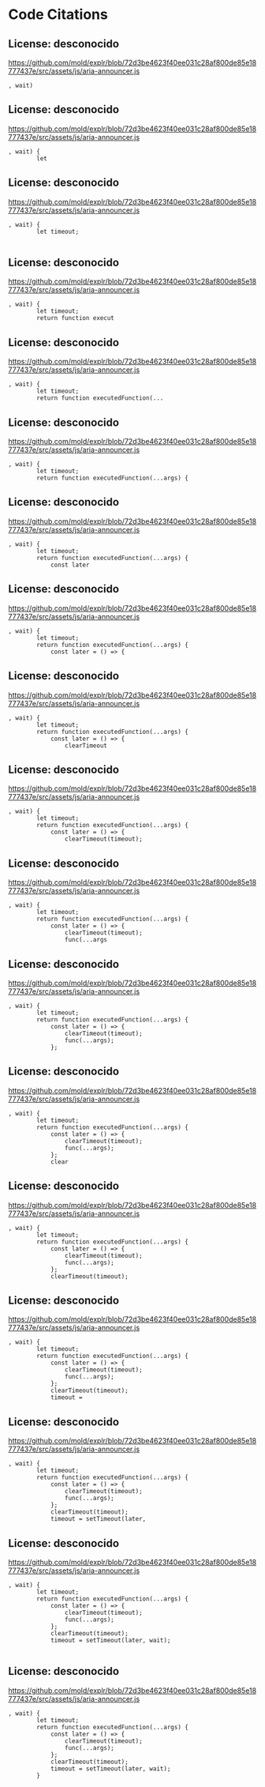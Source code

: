 # Code Citations

## License: desconocido
https://github.com/mold/explr/blob/72d3be4623f40ee031c28af800de85e18777437e/src/assets/js/aria-announcer.js

```
, wait)
```


## License: desconocido
https://github.com/mold/explr/blob/72d3be4623f40ee031c28af800de85e18777437e/src/assets/js/aria-announcer.js

```
, wait) {
        let
```


## License: desconocido
https://github.com/mold/explr/blob/72d3be4623f40ee031c28af800de85e18777437e/src/assets/js/aria-announcer.js

```
, wait) {
        let timeout;
        
```


## License: desconocido
https://github.com/mold/explr/blob/72d3be4623f40ee031c28af800de85e18777437e/src/assets/js/aria-announcer.js

```
, wait) {
        let timeout;
        return function execut
```


## License: desconocido
https://github.com/mold/explr/blob/72d3be4623f40ee031c28af800de85e18777437e/src/assets/js/aria-announcer.js

```
, wait) {
        let timeout;
        return function executedFunction(...
```


## License: desconocido
https://github.com/mold/explr/blob/72d3be4623f40ee031c28af800de85e18777437e/src/assets/js/aria-announcer.js

```
, wait) {
        let timeout;
        return function executedFunction(...args) {
```


## License: desconocido
https://github.com/mold/explr/blob/72d3be4623f40ee031c28af800de85e18777437e/src/assets/js/aria-announcer.js

```
, wait) {
        let timeout;
        return function executedFunction(...args) {
            const later
```


## License: desconocido
https://github.com/mold/explr/blob/72d3be4623f40ee031c28af800de85e18777437e/src/assets/js/aria-announcer.js

```
, wait) {
        let timeout;
        return function executedFunction(...args) {
            const later = () => {
```


## License: desconocido
https://github.com/mold/explr/blob/72d3be4623f40ee031c28af800de85e18777437e/src/assets/js/aria-announcer.js

```
, wait) {
        let timeout;
        return function executedFunction(...args) {
            const later = () => {
                clearTimeout
```


## License: desconocido
https://github.com/mold/explr/blob/72d3be4623f40ee031c28af800de85e18777437e/src/assets/js/aria-announcer.js

```
, wait) {
        let timeout;
        return function executedFunction(...args) {
            const later = () => {
                clearTimeout(timeout);
```


## License: desconocido
https://github.com/mold/explr/blob/72d3be4623f40ee031c28af800de85e18777437e/src/assets/js/aria-announcer.js

```
, wait) {
        let timeout;
        return function executedFunction(...args) {
            const later = () => {
                clearTimeout(timeout);
                func(...args
```


## License: desconocido
https://github.com/mold/explr/blob/72d3be4623f40ee031c28af800de85e18777437e/src/assets/js/aria-announcer.js

```
, wait) {
        let timeout;
        return function executedFunction(...args) {
            const later = () => {
                clearTimeout(timeout);
                func(...args);
            };
```


## License: desconocido
https://github.com/mold/explr/blob/72d3be4623f40ee031c28af800de85e18777437e/src/assets/js/aria-announcer.js

```
, wait) {
        let timeout;
        return function executedFunction(...args) {
            const later = () => {
                clearTimeout(timeout);
                func(...args);
            };
            clear
```


## License: desconocido
https://github.com/mold/explr/blob/72d3be4623f40ee031c28af800de85e18777437e/src/assets/js/aria-announcer.js

```
, wait) {
        let timeout;
        return function executedFunction(...args) {
            const later = () => {
                clearTimeout(timeout);
                func(...args);
            };
            clearTimeout(timeout);
```


## License: desconocido
https://github.com/mold/explr/blob/72d3be4623f40ee031c28af800de85e18777437e/src/assets/js/aria-announcer.js

```
, wait) {
        let timeout;
        return function executedFunction(...args) {
            const later = () => {
                clearTimeout(timeout);
                func(...args);
            };
            clearTimeout(timeout);
            timeout =
```


## License: desconocido
https://github.com/mold/explr/blob/72d3be4623f40ee031c28af800de85e18777437e/src/assets/js/aria-announcer.js

```
, wait) {
        let timeout;
        return function executedFunction(...args) {
            const later = () => {
                clearTimeout(timeout);
                func(...args);
            };
            clearTimeout(timeout);
            timeout = setTimeout(later,
```


## License: desconocido
https://github.com/mold/explr/blob/72d3be4623f40ee031c28af800de85e18777437e/src/assets/js/aria-announcer.js

```
, wait) {
        let timeout;
        return function executedFunction(...args) {
            const later = () => {
                clearTimeout(timeout);
                func(...args);
            };
            clearTimeout(timeout);
            timeout = setTimeout(later, wait);
        
```


## License: desconocido
https://github.com/mold/explr/blob/72d3be4623f40ee031c28af800de85e18777437e/src/assets/js/aria-announcer.js

```
, wait) {
        let timeout;
        return function executedFunction(...args) {
            const later = () => {
                clearTimeout(timeout);
                func(...args);
            };
            clearTimeout(timeout);
            timeout = setTimeout(later, wait);
        }
```

